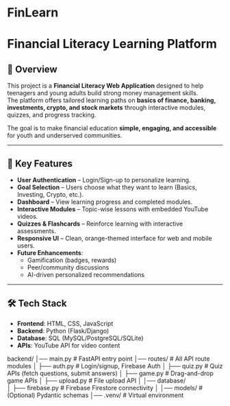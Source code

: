 # FinLearn
# Financial Literacy Learning Platform

## 📌 Overview
This project is a **Financial Literacy Web Application** designed to help teenagers and young adults build strong money management skills.  
The platform offers tailored learning paths on **basics of finance, banking, investments, crypto, and stock markets** through interactive modules, quizzes, and progress tracking.  

The goal is to make financial education **simple, engaging, and accessible** for youth and underserved communities.

---

## 🎯 Key Features
- **User Authentication** – Login/Sign-up to personalize learning.
- **Goal Selection** – Users choose what they want to learn (Basics, Investing, Crypto, etc.).
- **Dashboard** – View learning progress and completed modules.
- **Interactive Modules** – Topic-wise lessons with embedded YouTube videos.
- **Quizzes & Flashcards** – Reinforce learning with interactive assessments.
- **Responsive UI** – Clean, orange-themed interface for web and mobile users.
- **Future Enhancements**:
  - Gamification (badges, rewards)
  - Peer/community discussions
  - AI-driven personalized recommendations

---

## 🛠️ Tech Stack
- **Frontend**: HTML, CSS, JavaScript  
- **Backend**: Python (Flask/Django)  
- **Database**: SQL (MySQL/PostgreSQL/SQLite)  
- **APIs**: YouTube API for video content  

backend/
│── main.py                # FastAPI entry point
│── routes/                # All API route modules
│    ├── auth.py           # Login/signup, Firebase Auth
│    ├── quiz.py           # Quiz APIs (fetch questions, submit answers)
│    ├── game.py           # Drag-and-drop game APIs
│    ├── upload.py         # File upload API
│
│── database/              
│    ├── firebase.py       # Firebase Firestore connectivity
│
│── models/                # (Optional) Pydantic schemas
│── .venv/                 # Virtual environment



